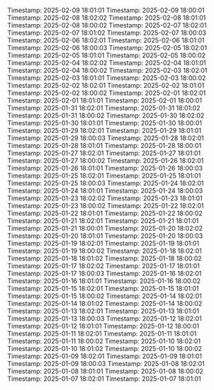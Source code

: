 Timestamp: 2025-02-09 18:01:01
Timestamp: 2025-02-09 18:00:01
Timestamp: 2025-02-08 18:02:02
Timestamp: 2025-02-08 18:01:01
Timestamp: 2025-02-08 18:00:02
Timestamp: 2025-02-07 18:02:01
Timestamp: 2025-02-07 18:01:02
Timestamp: 2025-02-07 18:00:03
Timestamp: 2025-02-06 18:02:01
Timestamp: 2025-02-06 18:01:01
Timestamp: 2025-02-06 18:00:03
Timestamp: 2025-02-05 18:02:01
Timestamp: 2025-02-05 18:01:01
Timestamp: 2025-02-05 18:00:02
Timestamp: 2025-02-04 18:02:02
Timestamp: 2025-02-04 18:01:01
Timestamp: 2025-02-04 18:00:02
Timestamp: 2025-02-03 18:02:01
Timestamp: 2025-02-03 18:01:01
Timestamp: 2025-02-03 18:00:02
Timestamp: 2025-02-02 18:02:01
Timestamp: 2025-02-02 18:01:01
Timestamp: 2025-02-02 18:00:02
Timestamp: 2025-02-01 18:02:01
Timestamp: 2025-02-01 18:01:01
Timestamp: 2025-02-01 18:00:01
Timestamp: 2025-01-31 18:02:01
Timestamp: 2025-01-31 18:01:02
Timestamp: 2025-01-31 18:00:02
Timestamp: 2025-01-30 18:02:02
Timestamp: 2025-01-30 18:01:01
Timestamp: 2025-01-30 18:00:01
Timestamp: 2025-01-29 18:02:01
Timestamp: 2025-01-29 18:01:01
Timestamp: 2025-01-29 18:00:03
Timestamp: 2025-01-28 18:02:01
Timestamp: 2025-01-28 18:01:01
Timestamp: 2025-01-28 18:00:01
Timestamp: 2025-01-27 18:02:01
Timestamp: 2025-01-27 18:01:01
Timestamp: 2025-01-27 18:00:02
Timestamp: 2025-01-26 18:02:01
Timestamp: 2025-01-26 18:01:01
Timestamp: 2025-01-26 18:00:03
Timestamp: 2025-01-25 18:02:01
Timestamp: 2025-01-25 18:01:01
Timestamp: 2025-01-25 18:00:03
Timestamp: 2025-01-24 18:02:01
Timestamp: 2025-01-24 18:01:01
Timestamp: 2025-01-24 18:00:03
Timestamp: 2025-01-23 18:02:02
Timestamp: 2025-01-23 18:01:01
Timestamp: 2025-01-23 18:00:02
Timestamp: 2025-01-22 18:02:01
Timestamp: 2025-01-22 18:01:01
Timestamp: 2025-01-22 18:00:02
Timestamp: 2025-01-21 18:02:01
Timestamp: 2025-01-21 18:01:01
Timestamp: 2025-01-21 18:00:01
Timestamp: 2025-01-20 18:02:02
Timestamp: 2025-01-20 18:01:01
Timestamp: 2025-01-20 18:00:03
Timestamp: 2025-01-19 18:02:01
Timestamp: 2025-01-19 18:01:01
Timestamp: 2025-01-19 18:00:02
Timestamp: 2025-01-18 18:02:01
Timestamp: 2025-01-18 18:01:02
Timestamp: 2025-01-18 18:00:02
Timestamp: 2025-01-17 18:02:02
Timestamp: 2025-01-17 18:01:01
Timestamp: 2025-01-17 18:00:03
Timestamp: 2025-01-16 18:02:01
Timestamp: 2025-01-16 18:01:01
Timestamp: 2025-01-16 18:00:02
Timestamp: 2025-01-15 18:02:01
Timestamp: 2025-01-15 18:01:01
Timestamp: 2025-01-15 18:00:02
Timestamp: 2025-01-14 18:02:01
Timestamp: 2025-01-14 18:01:02
Timestamp: 2025-01-14 18:00:02
Timestamp: 2025-01-13 18:02:01
Timestamp: 2025-01-13 18:01:01
Timestamp: 2025-01-13 18:00:03
Timestamp: 2025-01-12 18:02:01
Timestamp: 2025-01-12 18:01:01
Timestamp: 2025-01-12 18:00:01
Timestamp: 2025-01-11 18:02:01
Timestamp: 2025-01-11 18:01:01
Timestamp: 2025-01-11 18:00:02
Timestamp: 2025-01-10 18:02:01
Timestamp: 2025-01-10 18:01:02
Timestamp: 2025-01-10 18:00:02
Timestamp: 2025-01-09 18:02:01
Timestamp: 2025-01-09 18:01:01
Timestamp: 2025-01-09 18:00:03
Timestamp: 2025-01-08 18:02:01
Timestamp: 2025-01-08 18:01:01
Timestamp: 2025-01-08 18:00:02
Timestamp: 2025-01-07 18:02:01
Timestamp: 2025-01-07 18:01:01
